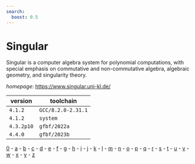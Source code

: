 ```yaml
---
search:
  boost: 0.5
---
```

# Singular

Singular is a computer algebra system for polynomial computations, with special emphasis on commutative and non-commutative algebra, algebraic geometry, and singularity theory.

*homepage*: <https://www.singular.uni-kl.de/>

version | toolchain
--------|----------
``4.1.2`` | ``GCC/8.2.0-2.31.1``
``4.1.2`` | ``system``
``4.3.2p10`` | ``gfbf/2022a``
``4.4.0`` | ``gfbf/2023b``

[0](../0/index.md) - [a](../a/index.md) - [b](../b/index.md) - [c](../c/index.md) - [d](../d/index.md) - [e](../e/index.md) - [f](../f/index.md) - [g](../g/index.md) - [h](../h/index.md) - [i](../i/index.md) - [j](../j/index.md) - [k](../k/index.md) - [l](../l/index.md) - [m](../m/index.md) - [n](../n/index.md) - [o](../o/index.md) - [p](../p/index.md) - [q](../q/index.md) - [r](../r/index.md) - [s](../s/index.md) - [t](../t/index.md) - [u](../u/index.md) - [v](../v/index.md) - [w](../w/index.md) - [x](../x/index.md) - [y](../y/index.md) - [z](../z/index.md)


